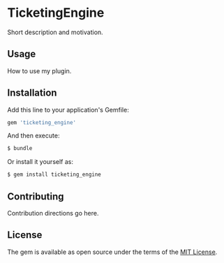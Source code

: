 # TicketingEngine
Short description and motivation.

## Usage
How to use my plugin.

## Installation
Add this line to your application's Gemfile:

```ruby
gem 'ticketing_engine'
```

And then execute:
```bash
$ bundle
```

Or install it yourself as:
```bash
$ gem install ticketing_engine
```

## Contributing
Contribution directions go here.

## License
The gem is available as open source under the terms of the [MIT License](https://opensource.org/licenses/MIT).
